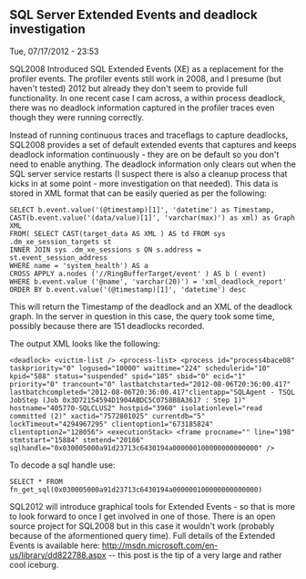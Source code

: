 SQL Server Extended Events and deadlock investigation
-----------------------------------------------------
Tue, 07/17/2012 - 23:53

SQL2008 Introduced SQL Extended Events (XE) as a replacement for the profiler events. The profiler events still work in 2008, and I presume (but haven't tested) 2012 but already they don't seem to provide full functionality. In one recent case I cam across, a within process deadlock, there was no deadlock information captured in the profiler traces even though they were running correctly.

Instead of running continuous traces and traceflags to capture deadlocks, SQL2008 provides a set of default extended events that captures and keeps deadlock information continuously - they are on be default so you don't need to enable anything. The deadlock information only clears out when the SQL server service restarts (I suspect there is also a cleanup process that kicks in at some point - more investigation on that needed). This data is stored in XML format that can be easily queried as per the following:

	SELECT b.event.value('(@timestamp)[1]', 'datetime') as Timestamp, CAST(b.event.value('(data/value)[1]', 'varchar(max)') as xml) as Graph XML
	FROM( SELECT CAST(target_data AS XML ) AS td FROM sys .dm_xe_session_targets st
	INNER JOIN sys .dm_xe_sessions s ON s.address = st.event_session_address
	WHERE name = 'system_health') AS a
	CROSS APPLY a.nodes ('//RingBufferTarget/event' ) AS b ( event)
	WHERE b.event.value ('@name', 'varchar(20)') = 'xml_deadlock_report'
	ORDER BY b.event.value('(@timestamp)[1]', 'datetime') desc

This will return the Timestamp of the deadlock and an XML of the deadlock graph. In the server in question in this case, the query took some time, possibly because there are 151 deadlocks recorded.

The output XML looks like the following:

	<deadlock> <victim-list /> <process-list> <process id="process4bace08" taskpriority="0" logused="10000" waittime="224" schedulerid="10" kpid="588" status="suspended" spid="185" sbid="0" ecid="1" priority="0" trancount="0" lastbatchstarted="2012-08-06T20:36:00.417" lastbatchcompleted="2012-08-06T20:36:00.417"clientapp="SQLAgent - TSQL JobStep (Job 0x3D72154594D1904ABDC5C0758B8A3617 : Step 1)" hostname="405770-SQLCLUS2" hostpid="3960" isolationlevel="read committed (2)" xactid="7572801025" currentdb="5" lockTimeout="4294967295" clientoption1="673185824" clientoption2="128056"> <executionStack> <frame procname="" line="198" stmtstart="15884" stmtend="20186" sqlhandle="0x030005000a91d23713c6430194a000000100000000000000" />

To decode a sql handle use:

	SELECT * FROM fn_get_sql(0x030005000a91d23713c6430194a000000100000000000000)

SQL2012 will introduce graphical tools for Extended Events - so that is more to look forward to once I get involved in one of those. There is an open source project for SQL2008 but in this case it wouldn't work (probably because of the aformentioned query time).
Full details of the Extended Events is available here: http://msdn.microsoft.com/en-us/library/dd822788.aspx -- this post is the tip of a very large and rather cool iceburg.
